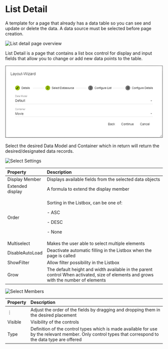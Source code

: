 ﻿---
sidebar_position: 3
---
# List Detail

A template for a page that already has a data table so you can see and update or delete the data. A data source must be selected before page creation. 

![List detail page overview](../../../../../static/img/Aspose.Words.4a2aeb46-7bb9-47ec-8223-5acb2ad913fb.001.png)

List Detail is a page that contains a list box control for display and input fields that allow you to change or add new data points to the table.

![Selecting a data model](../../../../../static/img/Aspose.Words.4a2aeb46-7bb9-47ec-8223-5acb2ad913fb.002.png)

Select the desired Data Model and Container which in return will return the desired/designated data records.

![Select Settings](../../../../../static/img/Aspose.Words.4a2aeb46-7bb9-47ec-8223-5acb2ad913fb.003.png)

|**Property**|**Description**|
| :- | :- |
|Display Member|Displays available fields from the selected data objects|
|Extended display|A formula to extend the display member |
|Order|<p>Sorting in the Listbox, can be one of:</p><p>- ASC</p><p>- DESC</p><p>- None</p>|
|Multiselect|Makes the user able to select multiple elements|
|DisableAutoLoad|Deactivate automatic filling in the Listbox when the page is called|
|ShowFilter|Allow filter possibility in the Listbox|
|Grow|The default height and width available in the parent control When activated, size of elements and grows with the number of elements|

![Select Members](../../../../../static/img/Aspose.Words.4a2aeb46-7bb9-47ec-8223-5acb2ad913fb.004.png)

|**Property**|**Description**|
| :- | :- |
|⋮|Adjust the order of the fields by dragging and dropping them in the desired placement|
|Visible|Visibility of the controls|
|Type|Definition of the control types which is made available for use by the relevant member. Only control types that correspond to the data type are offered|
